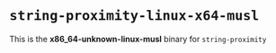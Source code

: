 # `string-proximity-linux-x64-musl`

This is the **x86_64-unknown-linux-musl** binary for `string-proximity`
